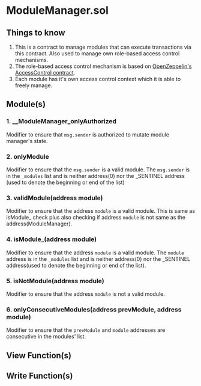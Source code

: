 # ModuleManager.sol

## Things to know

1. This is a contract to manage modules that can execute transactions via this contract. Also used to manage own role-based access control mechanisms.
2. The role-based access control mechanism is based on [OpenZeppelin's AccessControl contract](https://github.com/OpenZeppelin/openzeppelin-contracts/blob/master/contracts/access/AccessControl.sol).
3. Each module has it's own access control context which it is able to freely manage.

## Module(s)

### 1. __ModuleManager_onlyAuthorized

Modifier to ensure that `msg.sender` is authorized to mutate module manager's state.

### 2. onlyModule

Modifier to ensure that the `msg.sender` is a valid module. The `msg.sender` is in the `_modules` list and is neither address(0) nor the _SENTINEL address (used to denote the beginning or end of the list)

### 3. validModule(address module)

Modifier to ensure that the address `module` is a valid module. This is same as isModule_ check plus also checking if address `module` is not same as the address(ModuleManager).

### 4. isModule_(address module)

Modifier to ensure that the address `module` is a valid module. The `module` address is in the `_modules` list and is neither address(0) nor the _SENTINEL address(used to denote the beginning or end of the list).

### 5. isNotModule(address module)

Modifier to ensure that the address `module` is not a valid module.

### 6. onlyConsecutiveModules(address prevModule, address module)

Modifier to ensure that the `prevModule` and `module` addresses are consecutive in the modules' list.

## View Function(s)

## Write Function(s)